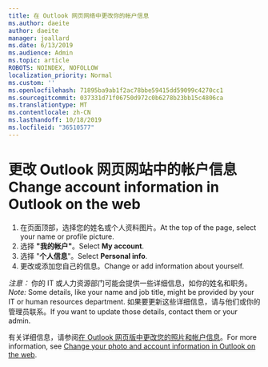 ```yaml
---
title: 在 Outlook 网页网络中更改你的帐户信息
ms.author: daeite
author: daeite
manager: joallard
ms.date: 6/13/2019
ms.audience: Admin
ms.topic: article
ROBOTS: NOINDEX, NOFOLLOW
localization_priority: Normal
ms.custom: ''
ms.openlocfilehash: 71895ba9ab1f2ac78bbe59415dd59099c4270cc1
ms.sourcegitcommit: 037331d71f06750d972c0b6278b23bb15c4806ca
ms.translationtype: MT
ms.contentlocale: zh-CN
ms.lasthandoff: 10/18/2019
ms.locfileid: "36510577"
---
```

# <a name="change-account-information-in-outlook-on-the-web"></a><span data-ttu-id="45455-102">更改 Outlook 网页网站中的帐户信息</span><span class="sxs-lookup"><span data-stu-id="45455-102">Change account information in Outlook on the web</span></span>

1. <span data-ttu-id="45455-103">在页面顶部，选择您的姓名或个人资料图片。</span><span class="sxs-lookup"><span data-stu-id="45455-103">At the top of the page, select your name or profile picture.</span></span>
1. <span data-ttu-id="45455-104">选择 **"我的帐户"**。</span><span class="sxs-lookup"><span data-stu-id="45455-104">Select **My account**.</span></span>
1. <span data-ttu-id="45455-105">选择 "**个人信息**"。</span><span class="sxs-lookup"><span data-stu-id="45455-105">Select **Personal info**.</span></span>
1. <span data-ttu-id="45455-106">更改或添加您自己的信息。</span><span class="sxs-lookup"><span data-stu-id="45455-106">Change or add information about yourself.</span></span>

<span data-ttu-id="45455-107">*注意：* 你的 IT 或人力资源部门可能会提供一些详细信息，如你的姓名和职务。</span><span class="sxs-lookup"><span data-stu-id="45455-107">*Note:* Some details, like your name and job title, might be provided by your IT or human resources department.</span></span> <span data-ttu-id="45455-108">如果要更新这些详细信息，请与他们或你的管理员联系。</span><span class="sxs-lookup"><span data-stu-id="45455-108">If you want to update those details, contact them or your admin.</span></span>

<span data-ttu-id="45455-109">有关详细信息，请参阅[在 Outlook 网页版中更改您的照片和帐户信息](https://support.office.com/article/b2dbb289-851d-4bed-93c3-3e136f5659ec)。</span><span class="sxs-lookup"><span data-stu-id="45455-109">For more information, see [Change your photo and account information in Outlook on the web](https://support.office.com/article/b2dbb289-851d-4bed-93c3-3e136f5659ec).</span></span>
